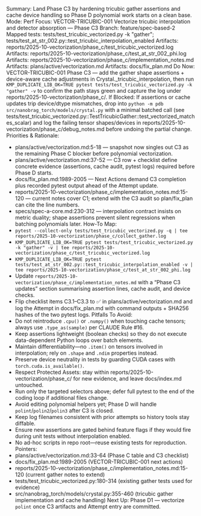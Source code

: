 Summary: Land Phase C3 by hardening tricubic gather assertions and cache device handling so Phase D polynomial work starts on a clean base.
Mode: Perf
Focus: VECTOR-TRICUBIC-001 Vectorize tricubic interpolation and detector absorption — Phase C3
Branch: feature/spec-based-2
Mapped tests: tests/test_tricubic_vectorized.py -k "gather"; tests/test_at_str_002.py::test_tricubic_interpolation_enabled
Artifacts: reports/2025-10-vectorization/phase_c/test_tricubic_vectorized.log
Artifacts: reports/2025-10-vectorization/phase_c/test_at_str_002_phi.log
Artifacts: reports/2025-10-vectorization/phase_c/implementation_notes.md
Artifacts: plans/active/vectorization.md
Artifacts: docs/fix_plan.md
Do Now: VECTOR-TRICUBIC-001 Phase C3 — add the gather shape assertions + device-aware cache adjustments in Crystal._tricubic_interpolation, then run `KMP_DUPLICATE_LIB_OK=TRUE pytest tests/test_tricubic_vectorized.py -k "gather" -v` to confirm the path stays green and capture the log under reports/2025-10-vectorization/phase_c/.
If Blocked: If assertions or cache updates trip device/dtype mismatches, drop into `python -m pdb src/nanobrag_torch/models/crystal.py` with a minimal batched call (see tests/test_tricubic_vectorized.py::TestTricubicGather::test_vectorized_matches_scalar) and log the failing tensor shapes/devices in reports/2025-10-vectorization/phase_c/debug_notes.md before undoing the partial change.
Priorities & Rationale:
- plans/active/vectorization.md:5-18 — snapshot now singles out C3 as the remaining Phase C blocker before polynomial vectorization.
- plans/active/vectorization.md:37-52 — C3 row + checklist define concrete evidence (assertions, cache audit, pytest logs) required before Phase D starts.
- docs/fix_plan.md:1989-2005 — Next Actions demand C3 completion plus recorded pytest output ahead of the Attempt update.
- reports/2025-10-vectorization/phase_c/implementation_notes.md:15-120 — current notes cover C1; extend with the C3 audit so plan/fix_plan can cite the line numbers.
- specs/spec-a-core.md:230-312 — interpolation contract insists on metric duality; shape assertions prevent silent regressions when batching polynomials later.
How-To Map:
- `pytest --collect-only tests/test_tricubic_vectorized.py -q | tee reports/2025-10-vectorization/phase_c/collect_gather.log`
- `KMP_DUPLICATE_LIB_OK=TRUE pytest tests/test_tricubic_vectorized.py -k "gather" -v | tee reports/2025-10-vectorization/phase_c/test_tricubic_vectorized.log`
- `KMP_DUPLICATE_LIB_OK=TRUE pytest tests/test_at_str_002.py::test_tricubic_interpolation_enabled -v | tee reports/2025-10-vectorization/phase_c/test_at_str_002_phi.log`
- Update `reports/2025-10-vectorization/phase_c/implementation_notes.md` with a “Phase C3 updates” section summarising assertion lines, cache audit, and device checks.
- Flip checklist items C3.1–C3.3 to ✅ in plans/active/vectorization.md and log the Attempt in docs/fix_plan.md with command outputs + SHA256 hashes of the two pytest logs.
Pitfalls To Avoid:
- Do not reintroduce `.cpu()` or `.numpy()` when touching cache tensors; always use `.type_as(sample)` per CLAUDE Rule #16.
- Keep assertions lightweight (boolean checks) so they do not execute data-dependent Python loops over batch elements.
- Maintain differentiability—no `.item()` on tensors involved in interpolation; rely on `.shape` and `.ndim` properties instead.
- Preserve device neutrality in tests by guarding CUDA cases with `torch.cuda.is_available()`.
- Respect Protected Assets: stay within reports/2025-10-vectorization/phase_c/ for new evidence, and leave docs/index.md untouched.
- Run only the targeted selectors above; defer full pytest to the end of the coding loop if additional files change.
- Avoid editing polynomial helpers yet; Phase D will handle `polint`/`polin2`/`polin3` after C3 is closed.
- Keep log filenames consistent with prior attempts so history tools stay diffable.
- Ensure new assertions are gated behind feature flags if they would fire during unit tests without interpolation enabled.
- No ad-hoc scripts in repo root—reuse existing tests for reproduction.
Pointers:
- plans/active/vectorization.md:33-64 (Phase C table and C3 checklist)
- docs/fix_plan.md:1989-2005 (VECTOR-TRICUBIC-001 next actions)
- reports/2025-10-vectorization/phase_c/implementation_notes.md:15-120 (current gather notes to extend)
- tests/test_tricubic_vectorized.py:180-314 (existing gather tests used for evidence)
- src/nanobrag_torch/models/crystal.py:355-460 (tricubic gather implementation and cache handling)
Next Up: Phase D1 — vectorize `polint` once C3 artifacts and Attempt entry are committed.
